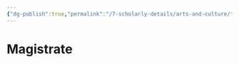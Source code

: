 ```yaml
---
{"dg-publish":true,"permalink":"/7-scholarly-details/arts-and-culture/titles/magistrate/"}
---
```


# Magistrate
